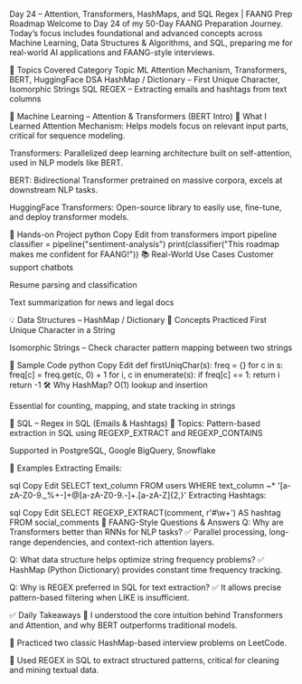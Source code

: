 Day 24 – Attention, Transformers, HashMaps, and SQL Regex | FAANG Prep Roadmap
Welcome to Day 24 of my 50-Day FAANG Preparation Journey. Today’s focus includes foundational and advanced concepts across Machine Learning, Data Structures & Algorithms, and SQL, preparing me for real-world AI applications and FAANG-style interviews.

📌 Topics Covered
Category	Topic
ML	Attention Mechanism, Transformers, BERT, HuggingFace
DSA	HashMap / Dictionary – First Unique Character, Isomorphic Strings
SQL	REGEX – Extracting emails and hashtags from text columns

🧠 Machine Learning – Attention & Transformers (BERT Intro)
🔷 What I Learned
Attention Mechanism: Helps models focus on relevant input parts, critical for sequence modeling.

Transformers: Parallelized deep learning architecture built on self-attention, used in NLP models like BERT.

BERT: Bidirectional Transformer pretrained on massive corpora, excels at downstream NLP tasks.

HuggingFace Transformers: Open-source library to easily use, fine-tune, and deploy transformer models.

🔨 Hands-on Project
python
Copy
Edit
from transformers import pipeline
classifier = pipeline("sentiment-analysis")
print(classifier("This roadmap makes me confident for FAANG!"))
📚 Real-World Use Cases
Customer support chatbots

Resume parsing and classification

Text summarization for news and legal docs

💡 Data Structures – HashMap / Dictionary
🧩 Concepts Practiced
First Unique Character in a String

Isomorphic Strings – Check character pattern mapping between two strings

🧪 Sample Code
python
Copy
Edit
def firstUniqChar(s):
    freq = {}
    for c in s:
        freq[c] = freq.get(c, 0) + 1
    for i, c in enumerate(s):
        if freq[c] == 1:
            return i
    return -1
🛠 Why HashMap?
O(1) lookup and insertion

Essential for counting, mapping, and state tracking in strings

🧮 SQL – Regex in SQL (Emails & Hashtags)
📍 Topics:
Pattern-based extraction in SQL using REGEXP_EXTRACT and REGEXP_CONTAINS

Supported in PostgreSQL, Google BigQuery, Snowflake

🔧 Examples
Extracting Emails:

sql
Copy
Edit
SELECT text_column
FROM users
WHERE text_column ~* '[a-zA-Z0-9._%+-]+@[a-zA-Z0-9.-]+\.[a-zA-Z]{2,}'
Extracting Hashtags:

sql
Copy
Edit
SELECT REGEXP_EXTRACT(comment, r'#\w+') AS hashtag
FROM social_comments
💼 FAANG-Style Questions & Answers
Q: Why are Transformers better than RNNs for NLP tasks?
✅ Parallel processing, long-range dependencies, and context-rich attention layers.

Q: What data structure helps optimize string frequency problems?
✅ HashMap (Python Dictionary) provides constant time frequency tracking.

Q: Why is REGEX preferred in SQL for text extraction?
✅ It allows precise pattern-based filtering when LIKE is insufficient.

✅ Daily Takeaways
📘 I understood the core intuition behind Transformers and Attention, and why BERT outperforms traditional models.

🧩 Practiced two classic HashMap-based interview problems on LeetCode.

🧪 Used REGEX in SQL to extract structured patterns, critical for cleaning and mining textual data.


